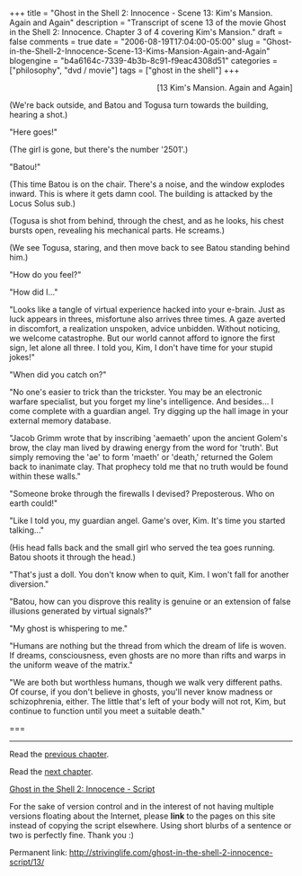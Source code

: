 +++
title = "Ghost in the Shell 2: Innocence - Scene 13: Kim's Mansion. Again and Again"
description = "Transcript of scene 13 of the movie Ghost in the Shell 2: Innocence. Chapter 3 of 4 covering Kim's Mansion."
draft = false
comments = true
date = "2006-08-19T17:04:00-05:00"
slug = "Ghost-in-the-Shell-2-Innocence-Scene-13-Kims-Mansion-Again-and-Again"
blogengine = "b4a6164c-7339-4b3b-8c91-f9eac4308d51"
categories = ["philosophy", "dvd / movie"]
tags = ["ghost in the shell"]
+++

<p style="text-align: right">
[13 Kim&#39;s Mansion. Again and Again]
</p>
<p>
(We&#39;re back outside, and Batou and Togusa turn towards the building, hearing a shot.)
</p>
<p>
&quot;Here goes!&quot;
</p>
<p>
(The girl is gone, but there&#39;s the number &#39;2501&#39;.)
</p>
<p>
&quot;Batou!&quot;
</p>
<!--more-->
<p>
(This time Batou is on the chair.  There&#39;s a noise, and the window explodes inward.  This is where it gets damn cool.  The building is attacked by the Locus Solus sub.)<!--adsense-->
</p>
<p>
(Togusa is shot from behind, through the chest, and as he looks, his chest bursts open, revealing his mechanical parts.  He screams.)
</p>
<p>
(We see Togusa, staring, and then move back to see Batou standing behind him.)
</p>
<p>
&quot;How do you feel?&quot;
</p>
<p>
&quot;How did I...&quot;
</p>
<p>
&quot;Looks like a tangle of virtual experience hacked into your e-brain. Just as luck appears in threes, misfortune also arrives three times. A gaze averted in discomfort, a realization unspoken, advice unbidden. Without noticing, we welcome catastrophe. But our world cannot afford to ignore the first sign, let alone all three. I told you, Kim, I don&#39;t have time for your stupid jokes!&quot;
</p>
<p>
&quot;When did you catch on?&quot;
</p>
<p>
&quot;No one&#39;s easier to trick than the trickster. You may be an electronic warfare specialist, but you forget my line&#39;s intelligence. And besides... I come complete with a guardian angel. Try digging up the hall image in your external memory database.
</p>
<p>
&quot;Jacob Grimm wrote that by inscribing &#39;aemaeth&#39; upon the ancient Golem&#39;s brow, the clay man lived by drawing energy from the word for &#39;truth&#39;. But simply removing the &#39;ae&#39; to form &#39;maeth&#39; or &#39;death,&#39; returned the Golem back to inanimate clay. That prophecy told me that no truth would be found within these walls.&quot;
</p>
<p>
&quot;Someone broke through the firewalls I devised? Preposterous. Who on earth could!&quot;
</p>
<p>
&quot;Like I told you, my guardian angel. Game&#39;s over, Kim. It&#39;s time you started talking...&quot;
</p>
<p>
(His head falls back and the small girl who served the tea goes running. Batou shoots it through the head.)
</p>
<p>
&quot;That&#39;s just a doll. You don&#39;t know when to quit, Kim. I won&#39;t fall for another diversion.&quot;
</p>
<p>
&quot;Batou, how can you disprove this reality is genuine or an extension of false illusions generated by virtual signals?&quot;
</p>
<p>
&quot;My ghost is whispering to me.&quot;
</p>
<p>
&quot;Humans are nothing but the thread from which the dream of life is woven. If dreams, consciousness, even ghosts are no more than rifts and warps in the uniform weave of the matrix.&quot;
</p>
<p>
&quot;We are both but worthless humans, though we walk very different paths. Of course, if you don&#39;t believe in ghosts, you&#39;ll never know madness or schizophrenia, either. The little that&#39;s left of your body will not rot, Kim, but continue to function until you meet a suitable death.&quot;
</p>
<p>
===
</p>
<hr />
<p>
Read the <a href="/ghost-in-the-shell-2-innocence-script/12/">previous chapter</a>.
</p>
<p>
Read the <a href="/ghost-in-the-shell-2-innocence-script/14/">next chapter</a>.
</p>
<p>
<a href="/ghost-in-the-shell-2-innocence-script/">Ghost in the Shell 2: Innocence - Script</a>
</p>
<div class="tip">
<p>
For the sake of version control and in the interest of not having multiple versions floating about the Internet, please <strong>link</strong> to the pages on this site instead of copying the script elsewhere. Using short blurbs of a sentence or two is perfectly fine.  Thank you :)
</p>
<p>
Permanent link: <a href="/ghost-in-the-shell-2-innocence-script/13/">http://strivinglife.com/ghost-in-the-shell-2-innocence-script/13/</a>
</p>
</div>

